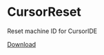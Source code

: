 # CursorReset
Reset machine ID for CursorIDE

[Download](https://github.com/v1bt/cursor-reset/releases/download/v1/CursorReset.exe)
